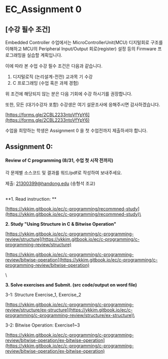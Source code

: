 # EC_Assignment 0

## \[수강 필수 조건]

Embedded Controller 수업에서는  MicroControllerUnit(MCU)  디지털회로 구조를 이해하고 MCU의  Peripheral Input/Output 회로(register) 설정 등의  Firmware 프로그래밍을 실습할 계획입니다.

이에 따라 본 수업 수강 필수 조건은 다음과 같습니다. 

1. 디지털로직 (논리설계-전전) 교과목 기 수강 
2. C 프로그래밍 (수업 혹은 과제 경험) 



위 조건에 해당되지 않는 분은  다음 기회에 수강 하시기를 권장합니다.



또한, 모든 (대기수강자 포함) 수강생은 여기 설문조사에 응해주시면 감사하겠습니다.

[https://forms.gle/2CBL2233ntoVfYpY6](https://forms.gle/2CBL2233ntoVfYpY6)



수업을 희망하는 학생은 Assignment 0 을 첫 수업전까지 제출하셔야 합니다. 

## Assignment 0:

#### Review of C programming  (8/31,  수업 첫 시작 전까지)

각 문제별 소스코드 및 결과를 워드/pdf로 작성하여 보내주세요.

제출:  21300399@handong.edu  (송형석 조교)

\
**1.  Read instruction:  **

[https://ykkim.gitbook.io/ec/c-programming/recommned-study](https://ykkim.gitbook.io/ec/c-programming/recommned-study)\


**2. Study  "Using Structure in C & Bitwise Operation"**

[https://ykkim.gitbook.io/ec/c-programming/c-programming-review/structure](https://ykkim.gitbook.io/ec/c-programming/c-programming-review/structure)

[https://ykkim.gitbook.io/ec/c-programming/c-programming-review/bitwise-operation](https://ykkim.gitbook.io/ec/c-programming/c-programming-review/bitwise-operation)

\


**3. Solve exercises and Submit.  (src code/output on word file)**

3-1:  Structure Exercise\_1, Exercise\_2

[https://ykkim.gitbook.io/ec/c-programming/c-programming-review/structure/ex-structure](https://ykkim.gitbook.io/ec/c-programming/c-programming-review/structure/ex-structure)\


3-2:  Bitwise Operation: Exercise1\~3

[https://ykkim.gitbook.io/ec/c-programming/c-programming-review/bitwise-operation/ex-bitwise-operation](https://ykkim.gitbook.io/ec/c-programming/c-programming-review/bitwise-operation/ex-bitwise-operation)
